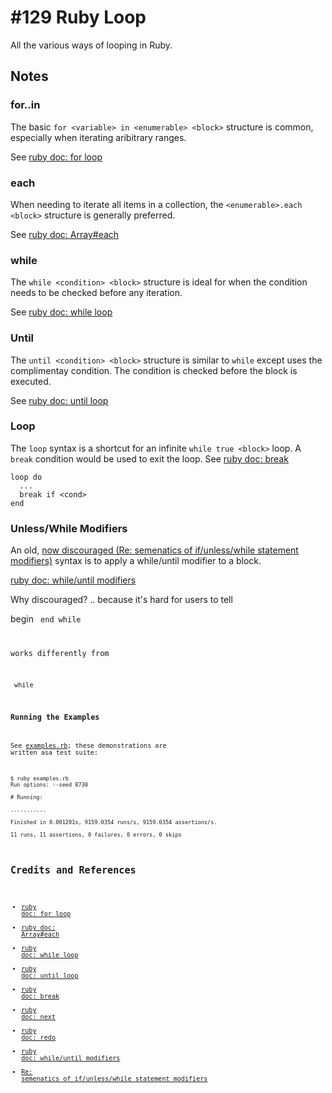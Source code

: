# #129 Ruby Loop

All the various ways of looping in Ruby.

## Notes

### for..in

The basic `for <variable> in <enumerable> <block>` structure is common, especially when iterating aribitrary ranges.

See [ruby doc: for loop](https://ruby-doc.org/core-2.6/doc/syntax/control_expressions_rdoc.html#label-for+Loop)

### each

When needing to iterate all items in a collection, the `<enumerable>.each <block>` structure is generally preferred.

See [ruby doc: Array#each](https://ruby-doc.org/core-2.6/Array.html#method-i-each)

### while

The `while <condition> <block>` structure is ideal for when the condition needs to be checked before any iteration.

See [ruby doc: while loop](https://ruby-doc.org/core-2.6/doc/syntax/control_expressions_rdoc.html#label-while+Loop)

### Until

The `until <condition> <block>` structure is similar to `while` except uses the complimentay condition.
The condition is checked before the block is executed.

See [ruby doc: until loop](https://ruby-doc.org/core-2.6/doc/syntax/control_expressions_rdoc.html#label-until+Loop)

### Loop

The `loop` syntax is a shortcut for an infinite `while true <block>` loop. A `break` condition would be used to exit the loop.
See [ruby doc: break](https://ruby-doc.org/core-2.6/doc/syntax/control_expressions_rdoc.html#label-break+Statement)

```
loop do
  ...
  break if <cond>
end
```

### Unless/While Modifiers

An old,
[now discouraged (Re: semenatics of if/unless/while statement modifiers)](http://blade.nagaokaut.ac.jp/cgi-bin/scat.rb/ruby/ruby-core/6745)
syntax is to apply a while/until modifier to a block.

[ruby doc: while/until modifiers](https://ruby-doc.org/core-2.6/doc/syntax/control_expressions_rdoc.html#label-Modifier+while+and+until)

Why discouraged? .. because it's hard for users to tell

  begin <code> end while <cond>

works differently from

  <code> while <cond>


### Running the Examples

See [examples.rb](./examples.rb); these demonstrations are written asa test suite:

```
$ ruby examples.rb
Run options: --seed 8730

# Running:

...........

Finished in 0.001201s, 9159.0354 runs/s, 9159.0354 assertions/s.

11 runs, 11 assertions, 0 failures, 0 errors, 0 skips
```

## Credits and References

* [ruby doc: for loop](https://ruby-doc.org/core-2.6/doc/syntax/control_expressions_rdoc.html#label-for+Loop)
* [ruby doc: Array#each](https://ruby-doc.org/core-2.6/Array.html#method-i-each)
* [ruby doc: while loop](https://ruby-doc.org/core-2.6/doc/syntax/control_expressions_rdoc.html#label-while+Loop)
* [ruby doc: until loop](https://ruby-doc.org/core-2.6/doc/syntax/control_expressions_rdoc.html#label-until+Loop)
* [ruby doc: break](https://ruby-doc.org/core-2.6/doc/syntax/control_expressions_rdoc.html#label-break+Statement)
* [ruby doc: next](https://ruby-doc.org/core-2.6/doc/syntax/control_expressions_rdoc.html#label-next+Statement)
* [ruby doc: redo](https://ruby-doc.org/core-2.6/doc/syntax/control_expressions_rdoc.html#label-redo+Statement)
* [ruby doc: while/until modifiers](https://ruby-doc.org/core-2.6/doc/syntax/control_expressions_rdoc.html#label-Modifier+while+and+until)
* [Re: semenatics of if/unless/while statement modifiers](http://blade.nagaokaut.ac.jp/cgi-bin/scat.rb/ruby/ruby-core/6745)
